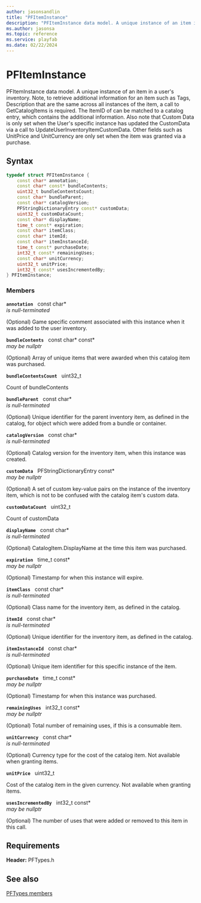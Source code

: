 ```yaml
---
author: jasonsandlin
title: "PFItemInstance"
description: "PFItemInstance data model. A unique instance of an item in a user's inventory. Note, to retrieve additional information for an item such as Tags, Description that are the same across all instances of the item, a call to GetCatalogItems is required. The ItemID of can be matched to a catalog entry, which contains the additional information. Also note that Custom Data is only set when the User's specific instance has updated the CustomData via a call to UpdateUserInventoryItemCustomData. Other fields such as UnitPrice and UnitCurrency are only set when the item was granted via a purchase."
ms.author: jasonsa
ms.topic: reference
ms.service: playfab
ms.date: 02/22/2024
---
```


# PFItemInstance  

PFItemInstance data model. A unique instance of an item in a user's inventory. Note, to retrieve additional information for an item such as Tags, Description that are the same across all instances of the item, a call to GetCatalogItems is required. The ItemID of can be matched to a catalog entry, which contains the additional information. Also note that Custom Data is only set when the User's specific instance has updated the CustomData via a call to UpdateUserInventoryItemCustomData. Other fields such as UnitPrice and UnitCurrency are only set when the item was granted via a purchase.  

## Syntax  
  
```cpp
typedef struct PFItemInstance {  
    const char* annotation;  
    const char* const* bundleContents;  
    uint32_t bundleContentsCount;  
    const char* bundleParent;  
    const char* catalogVersion;  
    PFStringDictionaryEntry const* customData;  
    uint32_t customDataCount;  
    const char* displayName;  
    time_t const* expiration;  
    const char* itemClass;  
    const char* itemId;  
    const char* itemInstanceId;  
    time_t const* purchaseDate;  
    int32_t const* remainingUses;  
    const char* unitCurrency;  
    uint32_t unitPrice;  
    int32_t const* usesIncrementedBy;  
} PFItemInstance;  
```
  
### Members  
  
**`annotation`** &nbsp; const char*  
*is null-terminated*  
  
(Optional) Game specific comment associated with this instance when it was added to the user inventory.
  
**`bundleContents`** &nbsp; const char* const*  
*may be nullptr*  
  
(Optional) Array of unique items that were awarded when this catalog item was purchased.
  
**`bundleContentsCount`** &nbsp; uint32_t  
  
Count of bundleContents
  
**`bundleParent`** &nbsp; const char*  
*is null-terminated*  
  
(Optional) Unique identifier for the parent inventory item, as defined in the catalog, for object which were added from a bundle or container.
  
**`catalogVersion`** &nbsp; const char*  
*is null-terminated*  
  
(Optional) Catalog version for the inventory item, when this instance was created.
  
**`customData`** &nbsp; PFStringDictionaryEntry const*  
*may be nullptr*  
  
(Optional) A set of custom key-value pairs on the instance of the inventory item, which is not to be confused with the catalog item's custom data.
  
**`customDataCount`** &nbsp; uint32_t  
  
Count of customData
  
**`displayName`** &nbsp; const char*  
*is null-terminated*  
  
(Optional) CatalogItem.DisplayName at the time this item was purchased.
  
**`expiration`** &nbsp; time_t const*  
*may be nullptr*  
  
(Optional) Timestamp for when this instance will expire.
  
**`itemClass`** &nbsp; const char*  
*is null-terminated*  
  
(Optional) Class name for the inventory item, as defined in the catalog.
  
**`itemId`** &nbsp; const char*  
*is null-terminated*  
  
(Optional) Unique identifier for the inventory item, as defined in the catalog.
  
**`itemInstanceId`** &nbsp; const char*  
*is null-terminated*  
  
(Optional) Unique item identifier for this specific instance of the item.
  
**`purchaseDate`** &nbsp; time_t const*  
*may be nullptr*  
  
(Optional) Timestamp for when this instance was purchased.
  
**`remainingUses`** &nbsp; int32_t const*  
*may be nullptr*  
  
(Optional) Total number of remaining uses, if this is a consumable item.
  
**`unitCurrency`** &nbsp; const char*  
*is null-terminated*  
  
(Optional) Currency type for the cost of the catalog item. Not available when granting items.
  
**`unitPrice`** &nbsp; uint32_t  
  
Cost of the catalog item in the given currency. Not available when granting items.
  
**`usesIncrementedBy`** &nbsp; int32_t const*  
*may be nullptr*  
  
(Optional) The number of uses that were added or removed to this item in this call.
  
  
## Requirements  
  
**Header:** PFTypes.h
  
## See also  
[PFTypes members](../pftypes_members.md)  

  
  
